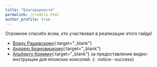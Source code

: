 ```yaml
---
title: "Благодарности"
permalink: /credits.html
author_profile: true
---
```

Огромное спасибо всем, кто участвовал в реализации этого гайда!
- [Владу Рашевскому](https://vk.com/rashevskyv){:target="_blank"}
- [Андрею Брановицкому](https://vk.com/andray1993){:target="_blank"}
- [Альберту Кремму](https://vk.com/g.holo){:target="_blank"} за предоставление видео-инструкции для японских консолей.
{: .notice--success}




